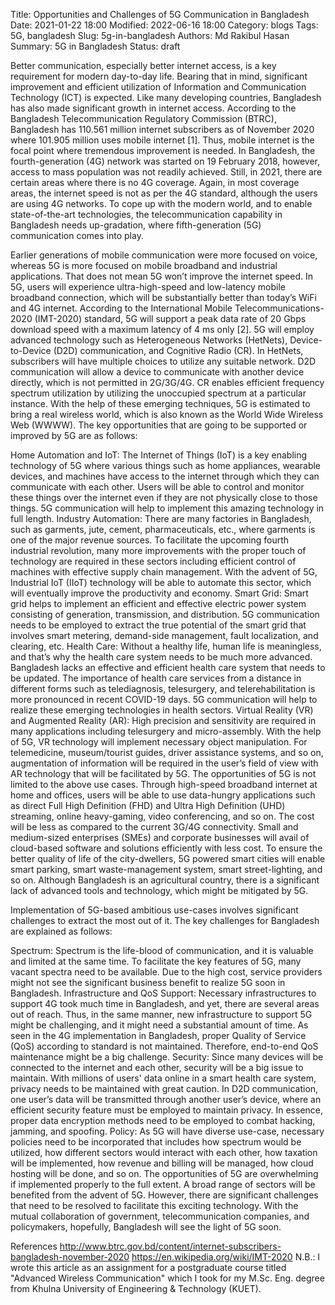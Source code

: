 Title: Opportunities and Challenges of 5G Communication in Bangladesh
Date: 2021-01-22 18:00
Modified: 2022-06-16 18:00
Category: blogs
Tags: 5G, bangladesh
Slug: 5g-in-bangladesh
Authors: Md Rakibul Hasan
Summary: 5G in Bangladesh
Status: draft

Better communication, especially better internet access, is a key requirement for modern day-to-day life. Bearing that in mind, significant improvement and efficient utilization of Information and Communication Technology (ICT) is expected. Like many developing countries, Bangladesh has also made significant growth in internet access. According to the Bangladesh Telecommunication Regulatory Commission (BTRC), Bangladesh has 110.561 million internet subscribers as of November 2020 where 101.905 million uses mobile internet [1]. Thus, mobile internet is the focal point where tremendous improvement is needed. In Bangladesh, the fourth-generation (4G) network was started on 19 February 2018, however, access to mass population was not readily achieved. Still, in 2021, there are certain areas where there is no 4G coverage. Again, in most coverage areas, the internet speed is not as per the 4G standard, although the users are using 4G networks. To cope up with the modern world, and to enable state-of-the-art technologies, the telecommunication capability in Bangladesh needs up-gradation, where fifth-generation (5G) communication comes into play.

Earlier generations of mobile communication were more focused on voice, whereas 5G is more focused on mobile broadband and industrial applications. That does not mean 5G won’t improve the internet speed. In 5G, users will experience ultra-high-speed and low-latency mobile broadband connection, which will be substantially better than today’s WiFi and 4G internet. According to the International Mobile Telecommunications-2020 (IMT-2020) standard, 5G will support a peak data rate of 20 Gbps download speed with a maximum latency of 4 ms only [2]. 5G will employ advanced technology such as Heterogeneous Networks (HetNets), Device-to-Device (D2D) communication, and Cognitive Radio (CR). In HetNets, subscribers will have multiple choices to utilize any suitable network. D2D communication will allow a device to communicate with another device directly, which is not permitted in 2G/3G/4G. CR enables efficient frequency spectrum utilization by utilizing the unoccupied spectrum at a particular instance. With the help of these emerging techniques, 5G is estimated to bring a real wireless world, which is also known as the World Wide Wireless Web (WWWW). The key opportunities that are going to be supported or improved by 5G are as follows:

Home Automation and IoT: The Internet of Things (IoT) is a key enabling technology of 5G where various things such as home appliances, wearable devices, and machines have access to the internet through which they can communicate with each other. Users will be able to control and monitor these things over the internet even if they are not physically close to those things. 5G communication will help to implement this amazing technology in full length.
Industry Automation: There are many factories in Bangladesh, such as garments, jute, cement, pharmaceuticals, etc., where garments is one of the major revenue sources. To facilitate the upcoming fourth industrial revolution, many more improvements with the proper touch of technology are required in these sectors including efficient control of machines with effective supply chain management. With the advent of 5G, Industrial IoT (IIoT) technology will be able to automate this sector, which will eventually improve the productivity and economy.
Smart Grid: Smart grid helps to implement an efficient and effective electric power system consisting of generation, transmission, and distribution. 5G communication needs to be employed to extract the true potential of the smart grid that involves smart metering, demand-side management, fault localization, and clearing, etc.
Health Care: Without a healthy life, human life is meaningless, and that’s why the health care system needs to be much more advanced. Bangladesh lacks an effective and efficient health care system that needs to be updated. The importance of health care services from a distance in different forms such as telediagnosis, telesurgery, and telerehabilitation is more pronounced in recent COVID-19 days. 5G communication will help to realize these emerging technologies in health sectors.
Virtual Reality (VR) and Augmented Reality (AR): High precision and sensitivity are required in many applications including telesurgery and micro-assembly. With the help of 5G, VR technology will implement necessary object manipulation. For telemedicine, museum/tourist guides, driver assistance systems, and so on, augmentation of information will be required in the user’s field of view with AR technology that will be facilitated by 5G.
The opportunities of 5G is not limited to the above use cases. Through high-speed broadband internet at home and offices, users will be able to use data-hungry applications such as direct Full High Definition (FHD) and Ultra High Definition (UHD) streaming, online heavy-gaming, video conferencing, and so on. The cost will be less as compared to the current 3G/4G connectivity. Small and medium-sized enterprises (SMEs) and corporate businesses will avail of cloud-based software and solutions efficiently with less cost. To ensure the better quality of life of the city-dwellers, 5G powered smart cities will enable smart parking, smart waste-management system, smart street-lighting, and so on. Although Bangladesh is an agricultural country, there is a significant lack of advanced tools and technology, which might be mitigated by 5G.

Implementation of 5G-based ambitious use-cases involves significant challenges to extract the most out of it. The key challenges for Bangladesh are explained as follows:

Spectrum: Spectrum is the life-blood of communication, and it is valuable and limited at the same time. To facilitate the key features of 5G, many vacant spectra need to be available. Due to the high cost, service providers might not see the significant business benefit to realize 5G soon in Bangladesh.
Infrastructure and QoS Support: Necessary infrastructures to support 4G took much time in Bangladesh, and yet, there are several areas out of reach. Thus, in the same manner, new infrastructure to support 5G might be challenging, and it might need a substantial amount of time. As seen in the 4G implementation in Bangladesh, proper Quality of Service (QoS) according to standard is not maintained. Therefore, end-to-end QoS maintenance might be a big challenge.
Security: Since many devices will be connected to the internet and each other, security will be a big issue to maintain. With millions of users' data online in a smart health care system, privacy needs to be maintained with great caution. In D2D communication, one user’s data will be transmitted through another user’s device, where an efficient security feature must be employed to maintain privacy. In essence, proper data encryption methods need to be employed to combat hacking, jamming, and spoofing.
Policy: As 5G will have diverse use-case, necessary policies need to be incorporated that includes how spectrum would be utilized, how different sectors would interact with each other, how taxation will be implemented, how revenue and billing will be managed, how cloud hosting will be done, and so on.
The opportunities of 5G are overwhelming if implemented properly to the full extent. A broad range of sectors will be benefited from the advent of 5G. However, there are significant challenges that need to be resolved to facilitate this exciting technology. With the mutual collaboration of government, telecommunication companies, and policymakers, hopefully, Bangladesh will see the light of 5G soon.

References
http://www.btrc.gov.bd/content/internet-subscribers-bangladesh-november-2020
https://en.wikipedia.org/wiki/IMT-2020
N.B.: I wrote this article as an assignment for a postgraduate course titled "Advanced Wireless Communication" which I took for my M.Sc. Eng. degree from Khulna University of Engineering & Technology (KUET).